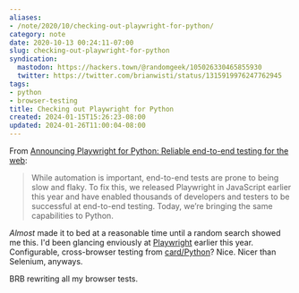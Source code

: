 ```yaml
---
aliases:
- /note/2020/10/checking-out-playwright-for-python/
category: note
date: 2020-10-13 00:24:11-07:00
slug: checking-out-playwright-for-python
syndication:
  mastodon: https://hackers.town/@randomgeek/105026330465855930
  twitter: https://twitter.com/brianwisti/status/1315919976247762945
tags:
- python
- browser-testing
title: Checking out Playwright for Python
created: 2024-01-15T15:26:23-08:00
updated: 2024-01-26T11:00:04-08:00
---
```


From [Announcing Playwright for Python: Reliable end-to-end testing for the web](https://devblogs.microsoft.com/python/announcing-playwright-for-python-reliable-end-to-end-testing-for-the-web/):

 > 
 > While automation is important, end-to-end tests are prone to being slow and flaky. To fix this, we released Playwright in JavaScript earlier this year and have enabled thousands of developers and testers to be successful at end-to-end testing. Today, we’re bringing the same capabilities to Python.

*Almost* made it to bed at a reasonable time until a random search showed me this. I'd been glancing enviously at [Playwright](https://playwright.dev) earlier this year. Configurable, cross-browser testing from [card/Python](../../../card/Python.md)? Nice. Nicer than Selenium, anyways.

BRB rewriting all my browser tests.
